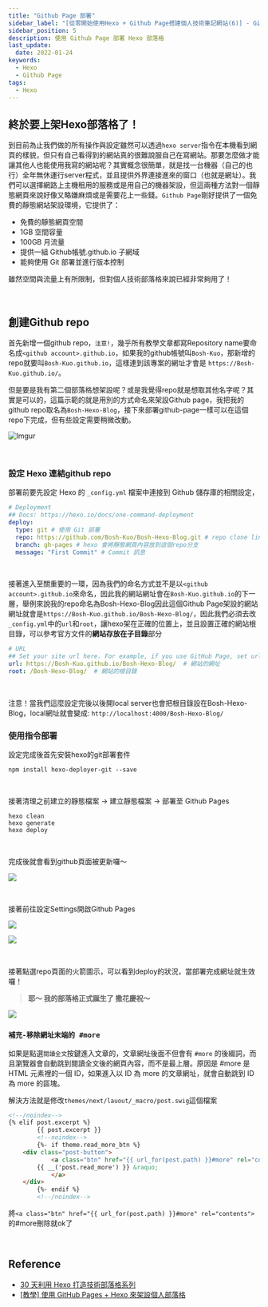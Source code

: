```yaml
---
title: "Github Page 部署"
sidebar_label: "[從零開始使用Hexo + Github Page搭建個人技術筆記網站(6)] - Github Page 部署"
sidebar_position: 5
description: 使用 Github Page 部署 Hexo 部落格
last_update:
  date: 2022-01-24
keywords:
  - Hexo
  - Github Page
tags:
  - Hexo
---
```


## **終於要上架Hexo部落格了！**

到目前為止我們做的所有操作與設定雖然可以透過`hexo server`指令在本機看到網頁的樣貌，但只有自己看得到的網站真的很難說服自己在寫網站。那要怎麼做才能讓其他人也能使用我寫的網站呢？其實概念很簡單，就是找一台機器（自己的也行）全年無休運行server程式，並且提供外界連接進來的窗口（也就是網址）。我們可以選擇網路上主機租用的服務或是用自己的機器架設，但這兩種方法對一個靜態網頁來說好像又略嫌麻煩或是需要花上一些錢。`Github Page`剛好提供了一個免費的靜態網站架設環境，它提供了：

- 免費的靜態網頁空間
- 1GB 空間容量
- 100GB 月流量
- 提供一組 Github帳號.github.io 子網域
- 能夠使用 Git 部署並進行版本控制

雖然空間與流量上有所限制，但對個人技術部落格來說已經非常夠用了！

<!-- more -->

<br/>

## **創建Github repo**

首先新增一個github repo，`注意!`，幾乎所有教學文章都寫Repository name要命名成`<github account>.github.io`，如果我的github帳號叫`Bosh-Kuo`，那新增的repo就要叫`Bosh-Kuo.github.io`，這樣連到該專案的網址才會是 `https://Bosh-Kuo.github.io/`。

但是要是我有第二個部落格想架設呢？或是我覺得repo就是想取其他名字呢？其實是可以的，這篇示範的就是用別的方式命名來架設Github page，我把我的github repo取名為`Bosh-Hexo-Blog`，接下來部署github-page一樣可以在這個repo下完成，但有些設定需要稍微改動。

![Imgur](https://res.cloudinary.com/djtoo8orh/image/upload/v1673802340/Hexo%20Blog/2022-01-24-hexo-from-scratch-6/repo_impbn9.png)

<br/>

### **設定 Hexo 連結github repo**

部署前要先設定 Hexo 的 `_config.yml` 檔案中連接到 Github 儲存庫的相關設定，

```yaml
# Deployment
## Docs: https://hexo.io/docs/one-command-deployment
deploy:
  type: git # 使用 Git 部署
  repo: https://github.com/Bosh-Kuo/Bosh-Hexo-Blog.git # repo clone link
  branch: gh-pages # hexo 會將靜態網頁內容放到這個repo分支
  message: "First Commit" # Commit 訊息
```

<br/>

接著進入至關重要的一環，因為我們的命名方式並不是以`<github account>.github.io`來命名，因此我的網站網址會在`Bosh-Kuo.github.io`的下一層，舉例來說我的repo命名為Bosh-Hexo-Blog因此這個Github Page架設的網站網址就會是`https://Bosh-Kuo.github.io/Bosh-Hexo-Blog/`，因此我們必須去改`_config.yml`中的`url`和`root`，讓hexo架在正確的位置上，並且設置正確的網站根目錄，可以參考官方文件的**網站存放在子目錄**部分

```yaml
# URL
## Set your site url here. For example, if you use GitHub Page, set url as 'https://username.github.io/project'
url: https://Bosh-Kuo.github.io/Bosh-Hexo-Blog/  # 網站的網址
root: /Bosh-Hexo-Blog/  # 網站的根目錄
```

<br/>

注意！當我們這麼設定完後以後開local server也會把根目錄設在Bosh-Hexo-Blog，local網址就會變成: `http://localhost:4000/Bosh-Hexo-Blog/`



### **使用指令部署**

設定完成後首先安裝hexo的git部署套件

```shell
npm install hexo-deployer-git --save
```

<br/>

接著清理之前建立的靜態檔案 → 建立靜態檔案 → 部署至 Github Pages

```shell
hexo clean
hexo generate
hexo deploy
```

<br/>

完成後就會看到github頁面被更新囉～

![](https://res.cloudinary.com/djtoo8orh/image/upload/v1673802340/Hexo%20Blog/2022-01-24-hexo-from-scratch-6/github_gq6ign.png)

<br/>

接著前往設定Settings開啟Github Pages

![](https://res.cloudinary.com/djtoo8orh/image/upload/v1673802340/Hexo%20Blog/2022-01-24-hexo-from-scratch-6/github_setting_rs9t0v.png)

![](https://res.cloudinary.com/djtoo8orh/image/upload/v1673802340/Hexo%20Blog/2022-01-24-hexo-from-scratch-6/github_pages_bqiyp7.png)

<br/>

接著點選repo頁面的火箭圖示，可以看到deploy的狀況，當部署完成網址就生效囉！

> **耶～ 我的部落格正式誕生了 撒花慶祝～**

![](https://res.cloudinary.com/djtoo8orh/image/upload/v1673802341/Hexo%20Blog/2022-01-24-hexo-from-scratch-6/blog_tc0lak.png)



### **`補充-移除網址末端的 #more`**

如果是點選`閱讀全文`按鍵進入文章的，文章網址後面不但會有 `#more` 的後綴詞，而且瀏覽器會自動跳到閱讀全文後的網頁內容，而不是最上層。原因是 #more 是 HTML 元素裡的一個 ID，如果進入以 ID 為 more 的文章網址，就會自動跳到 ID 為 more 的區塊。

解決方法就是修改`themes/next/lauout/_macro/post.swig`這個檔案

```html
<!--/noindex-->
{% elif post.excerpt %}
        {{ post.excerpt }}
        <!--noindex-->
        {%- if theme.read_more_btn %}
    <div class="post-button">
            <a class="btn" href="{{ url_for(post.path) }}#more" rel="contents">
        {{ __('post.read_more') }} &raquo;
            </a>
    </div>
        {%- endif %}
        <!--/noindex-->
```

將`<a class="btn" href="{{ url_for(post.path) }}#more" rel="contents">`的#more刪除就ok了

<br/>

## **Reference**

- [30 天利用 Hexo 打造技術部落格系列](https://ithelp.ithome.com.tw/users/20139218/ironman/3910)
- [[教學] 使用 GitHub Pages + Hexo 來架設個人部落格](https://ed521.github.io/2019/07/hexo-install/)